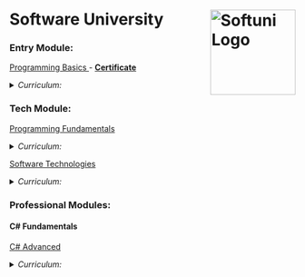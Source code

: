 # Software University  <img src="http://conf.softuni.bg/wp-content/uploads/2015/01/SoftUni-Logo-Flat_square-blue-300x235.png" alt="Softuni Logo" width="150" align="right"/>
### Entry Module:
<a href="https://softuni.bg/trainings/1479/programming-basics-october-2016" > Programming Basics </a> - [ **Certificate** ](https://softuni.bg/certificates/details/16036/e7974764)
<details>
  <summary><em> Curriculum: </em></summary>
  
| Topics - Programming Basics  |
|----------|
| First Steps in Programming |
| Simple Calculation |
| Logical Checks |
| More complex logical checks |
| Repeats (Loops) |
| Drawing Shapes with Loops |
| Advanced Loops |
***
</details>

### Tech Module:
<a href="https://softuni.bg/trainings/1509/programming-fundamentals-january-2017"> Programming Fundamentals</a>
<details>
  <summary><em> Curriculum: </em></summary> 
  
| Topics - Programming Fundamentals  |
|----------|
| GIT AND GITHUB |
| DATA TYPES AND VARIABLES |
| METHODS. DEBUGGING AND TROUBLESHOOTING CODE |
| ARRAYS |
| LISTS |
| DICTIONARIES, LAMBDA AND LINQ |
| OBJECTS AND CLASSES |
| FILES AND EXCEPTIONS |
| STRINGS AND TEXT PROCESSING |
| REGULAR EXPRESSIONS (REGEX) |
***
</details>

<a href="https://softuni.bg/trainings/1511/software-technologies-february-2017"> Software Technologies</a>
<details>
  <summary><em> Curriculum: </em></summary>
  <em>*Note: the topics covered here were just a basic overview of the different technologies(nothing serious taught)</em>   
  
| Topics - Software Technologies  |
|----------|
| HTML5 AND CSS: BASIC TAGS, BASIC STYLING, FORMS, SIMPLE SITES |
| HTML5 AND CSS - BLOG DESIGN |
| PHP: SYNTAX, BASIC WEB (FORMS, SESSIONS…) |
| PHP: MVC & SYMFONY OVERVIEW (CONTROLLERS, HANDLING FORMS) |
| PHP: BLOG BASIC FUNCTIONALITY |
| PHP: BLOG ADMIN FUNCTIONALITY |
| JAVASCRIPT: SYNTAX, BASIC WEB (DOM, EVENTS) |
| JAVASCRIPT: EXPRESSJS OVERVIEW (CONTROLLERS, HANDLING FORMS…) |
| JAVASCRIPT: BLOG BASIC FUNCTIONALITY |
| JAVASCRIPT: BLOG ADMIN FUNCTIONALITY |
| JAVA: SYNTAX, BASIC WEB (SETUP SPRING, HANDLE FORMS) |
| JAVA: BLOG BASIC FUNCTIONALITY |
| JAVA: BLOG ADMIN FUNCTIONALITY |
| C#: ASP.NET MVC OVERVIEW (CONTROLLERS, HANDLING FORMS) |
| C#: BLOG BASIC FUNCTIONALITY |
| C#: BLOG ADMIN FUNCTIONALITY |
***
</details>

### Professional Modules:
#### C# Fundamentals
<a href="https://softuni.bg/trainings/1841/csharp-advanced-january-2018"> C# Advanced </a>
<details>
<summary><em> Curriculum: </em></summary> 
  
| Topics -C# Advanced  |
|----------|
| STACKS AND QUEUES |
| MULTIDIMENSIONAL ARRAYS |
| STREAMS |
| FUNCTIONAL PROGRAMMING |
| LAB SUBMISSION - BASHSOFT |
***
</details>
